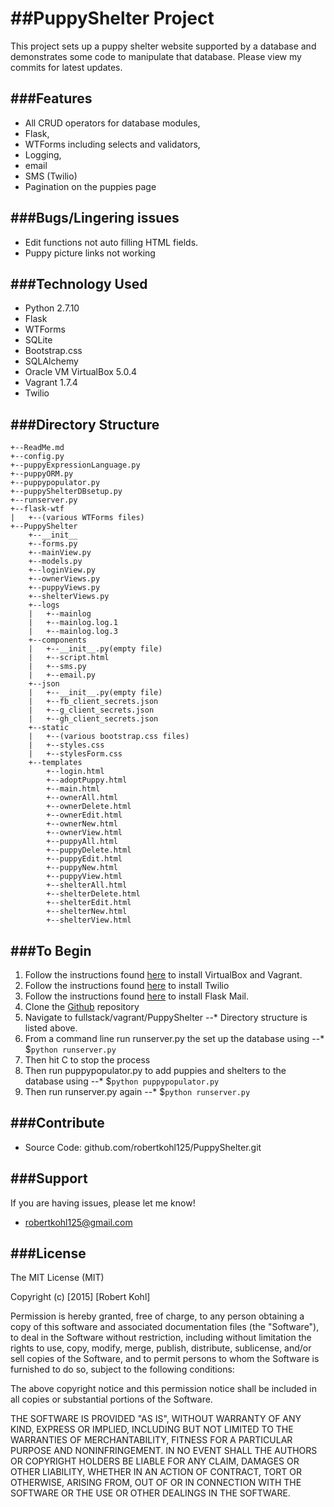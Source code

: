 ##PuppyShelter Project
========================

This project sets up a puppy shelter website supported by a database and demonstrates some code to manipulate that database. Please view my commits for latest updates.

###Features
-----------
* All CRUD operators for database modules, 
* Flask, 
* WTForms including selects and validators, 
* Logging,
* email
* SMS (Twilio)
* Pagination on the puppies page

###Bugs/Lingering issues
------------------------
* Edit functions not auto filling HTML fields.
* Puppy picture links not working

###Technology Used
-------------
* Python 2.7.10
* Flask
* WTForms
* SQLite
* Bootstrap.css
* SQLAlchemy
* Oracle VM VirtualBox 5.0.4
* Vagrant 1.7.4
* Twilio

###Directory Structure
----------------------
```
+--ReadMe.md
+--config.py
+--puppyExpressionLanguage.py
+--puppyORM.py
+--puppypopulator.py
+--puppyShelterDBsetup.py
+--runserver.py
+--flask-wtf
|   +--(various WTForms files)
+--PuppyShelter
    +--__init__
    +--forms.py
    +--mainView.py
    +--models.py
    +--loginView.py
    +--ownerViews.py
    +--puppyViews.py
    +--shelterViews.py
    +--logs
    |   +--mainlog
    |   +--mainlog.log.1
    |   +--mainlog.log.3
    +--components
    |   +--__init__.py(empty file)
    |   +--script.html
    |   +--sms.py
    |   +--email.py
    +--json
    |   +--__init__.py(empty file)
    |   +--fb_client_secrets.json
    |   +--g_client_secrets.json
    |   +--gh_client_secrets.json
    +--static
    |   +--(various bootstrap.css files)
    |   +--styles.css
    |   +--stylesForm.css
    +--templates
        +--login.html
        +--adoptPuppy.html
        +--main.html
        +--ownerAll.html
        +--ownerDelete.html
        +--ownerEdit.html
        +--ownerNew.html
        +--ownerView.html
        +--puppyAll.html
        +--puppyDelete.html
        +--puppyEdit.html
        +--puppyNew.html
        +--puppyView.html
        +--shelterAll.html
        +--shelterDelete.html
        +--shelterEdit.html
        +--shelterNew.html
        +--shelterView.html
```
###To Begin
-----------
1. Follow the instructions found [here][1] to install VirtualBox and Vagrant. 
1. Follow the instructions found [here][2] to install Twilio
1. Follow the instructions found [here][3] to install Flask Mail.
1. Clone the [Github][4] repository
1. Navigate to fullstack/vagrant/PuppyShelter
--* Directory structure is listed above.
1. From a command line run runserver.py the set up the database using
--* $`python runserver.py`
1. Then hit <CTRL> C to stop the process
1. Then run puppypopulator.py to add puppies and shelters to the database using 
--* $`python puppypopulator.py`
1. Then run runserver.py again
--* $`python runserver.py`

###Contribute
-------------
* Source Code: github.com/robertkohl125/PuppyShelter.git

###Support
----------
If you are having issues, please let me know! 
* robertkohl125@gmail.com

###License
----------
The MIT License (MIT)

Copyright (c) [2015] [Robert Kohl]

Permission is hereby granted, free of charge, to any person obtaining a copy
of this software and associated documentation files (the "Software"), to deal
in the Software without restriction, including without limitation the rights
to use, copy, modify, merge, publish, distribute, sublicense, and/or sell
copies of the Software, and to permit persons to whom the Software is
furnished to do so, subject to the following conditions:

The above copyright notice and this permission notice shall be included in all
copies or substantial portions of the Software.

THE SOFTWARE IS PROVIDED "AS IS", WITHOUT WARRANTY OF ANY KIND, EXPRESS OR
IMPLIED, INCLUDING BUT NOT LIMITED TO THE WARRANTIES OF MERCHANTABILITY,
FITNESS FOR A PARTICULAR PURPOSE AND NONINFRINGEMENT. IN NO EVENT SHALL THE
AUTHORS OR COPYRIGHT HOLDERS BE LIABLE FOR ANY CLAIM, DAMAGES OR OTHER
LIABILITY, WHETHER IN AN ACTION OF CONTRACT, TORT OR OTHERWISE, ARISING FROM,
OUT OF OR IN CONNECTION WITH THE SOFTWARE OR THE USE OR OTHER DEALINGS IN THE
SOFTWARE.

[1]: https://docs.google.com/document/d/16IgOm4XprTaKxAa8w02y028oBECOoB1EI1ReddADEeY/pub?embedded=true "Google Doc"
[2]: https://twilio-python.readthedocs.org/en/latest/ "twilio"
[3]: https://pythonhosted.org/Flask-Mail/ "Flask-Mail"
[4]: https://github.com/robertkohl125/PuppyShelter.git "Github repository"
